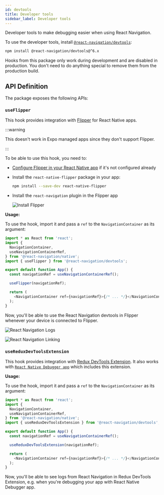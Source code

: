 ```yaml
---
id: devtools
title: Developer tools
sidebar_label: Developer tools
---
```


Developer tools to make debugging easier when using React Navigation.

To use the developer tools, install [`@react-navigation/devtools`](https://github.com/react-navigation/react-navigation/tree/master/packages/devtools):

```bash npm2yarn
npm install @react-navigation/devtools@^6.x
```

Hooks from this package only work during development and are disabled in production. You don't need to do anything special to remove them from the production build.

## API Definition

The package exposes the following APIs:

### `useFlipper`

This hook provides integration with [Flipper](https://fbflipper.com/) for React Native apps.

:::warning

This doesn't work in Expo managed apps since they don't support Flipper.

:::

To be able to use this hook, you need to:

- [Configure Flipper in your React Native app](https://fbflipper.com/docs/features/react-native/) if it's not configured already
- Install the `react-native-flipper` package in your app:

  ```bash npm2yarn
  npm install --save-dev react-native-flipper
  ```

- Install the `react-navigation` plugin in the Flipper app

  ![Install Flipper](/assets/devtools/flipper-plugin-install.png)

**Usage:**

To use the hook, import it and pass a `ref` to the `NavigationContainer` as its argument:

```js
import * as React from 'react';
import {
  NavigationContainer,
  useNavigationContainerRef,
} from '@react-navigation/native';
import { useFlipper } from '@react-navigation/devtools';

export default function App() {
  const navigationRef = useNavigationContainerRef();

  useFlipper(navigationRef);

  return (
    <NavigationContainer ref={navigationRef}>{/* ... */}</NavigationContainer>
  );
}
```

Now, you'll be able to use the React Navigation devtools in Flipper whenever your device is connected to Flipper.

![React Navigation Logs](/assets/devtools/flipper-plugin-logs.png)

![React Navigation Linking](/assets/devtools/flipper-plugin-linking.png)

### `useReduxDevToolsExtension`

This hook provides integration with [Redux DevTools Extension](https://github.com/reduxjs/redux-devtools). It also works with [`React Native Debugger app`](https://github.com/jhen0409/react-native-debugger) which includes this extension.

**Usage:**

To use the hook, import it and pass a `ref` to the `NavigationContainer` as its argument:

```js
import * as React from 'react';
import {
  NavigationContainer,
  useNavigationContainerRef,
} from '@react-navigation/native';
import { useReduxDevToolsExtension } from '@react-navigation/devtools';

export default function App() {
  const navigationRef = useNavigationContainerRef();

  useReduxDevToolsExtension(navigationRef);

  return (
    <NavigationContainer ref={navigationRef}>{/* ... */}</NavigationContainer>
  );
}
```

Now, you'll be able to see logs from React Navigation in Redux DevTools Extension, e.g. when you're debugging your app with React Native Debugger app.
